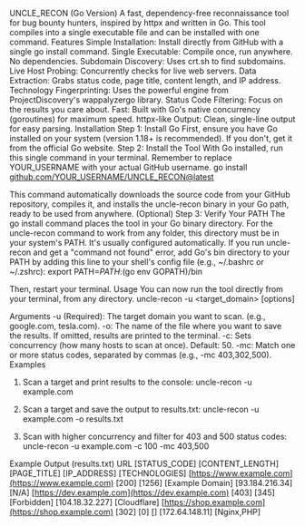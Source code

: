 UNCLE_RECON (Go Version)
A fast, dependency-free reconnaissance tool for bug bounty hunters, inspired by httpx and written in Go.
This tool compiles into a single executable file and can be installed with one command.
Features
Simple Installation: Install directly from GitHub with a single go install command.
Single Executable: Compile once, run anywhere. No dependencies.
Subdomain Discovery: Uses crt.sh to find subdomains.
Live Host Probing: Concurrently checks for live web servers.
Data Extraction: Grabs status code, page title, content length, and IP address.
Technology Fingerprinting: Uses the powerful engine from ProjectDiscovery's wappalyzergo library.
Status Code Filtering: Focus on the results you care about.
Fast: Built with Go's native concurrency (goroutines) for maximum speed.
httpx-like Output: Clean, single-line output for easy parsing.
Installation
Step 1: Install Go
First, ensure you have Go installed on your system (version 1.18+ is recommended). If you don't, get it from the official Go website.
Step 2: Install the Tool
With Go installed, run this single command in your terminal. Remember to replace YOUR_USERNAME with your actual GitHub username.
go install [github.com/YOUR_USERNAME/UNCLE_RECON@latest](https://github.com/YOUR_USERNAME/UNCLE_RECON@latest)


This command automatically downloads the source code from your GitHub repository, compiles it, and installs the uncle-recon binary in your Go path, ready to be used from anywhere.
(Optional) Step 3: Verify Your PATH
The go install command places the tool in your Go binary directory. For the uncle-recon command to work from any folder, this directory must be in your system's PATH.
It's usually configured automatically. If you run uncle-recon and get a "command not found" error, add Go's bin directory to your PATH by adding this line to your shell's config file (e.g., ~/.bashrc or ~/.zshrc):
export PATH=$PATH:$(go env GOPATH)/bin


Then, restart your terminal.
Usage
You can now run the tool directly from your terminal, from any directory.
uncle-recon -u <target_domain> [options]


Arguments
-u (Required): The target domain you want to scan. (e.g., google.com, tesla.com).
-o: The name of the file where you want to save the results. If omitted, results are printed to the terminal.
-c: Sets concurrency (how many hosts to scan at once). Default: 50.
-mc: Match one or more status codes, separated by commas (e.g., -mc 403,302,500).
Examples
1. Scan a target and print results to the console:
uncle-recon -u example.com


2. Scan a target and save the output to results.txt:
uncle-recon -u example.com -o results.txt


3. Scan with higher concurrency and filter for 403 and 500 status codes:
uncle-recon -u example.com -c 100 -mc 403,500


Example Output (results.txt)
URL [STATUS_CODE] [CONTENT_LENGTH] [PAGE_TITLE] [IP_ADDRESS] [TECHNOLOGIES]
[https://www.example.com](https://www.example.com) [200] [1256] [Example Domain] [93.184.216.34] [N/A]
[https://dev.example.com](https://dev.example.com) [403] [345] [Forbidden] [104.18.32.227] [Cloudflare]
[https://shop.example.com](https://shop.example.com) [302] [0] [] [172.64.148.11] [Nginx,PHP]




